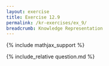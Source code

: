 ```yaml
---
layout: exercise
title: Exercise 12.9
permalink: /kr-exercises/ex_9/
breadcrumb: Knowledge Representation
---
```


{% include mathjax_support %}

<div><i class="arrow-up loader" data-chapter="kr-exercises" data-exercise="ex_9" data-rating="0"></i></div>
{% include_relative question.md %}
